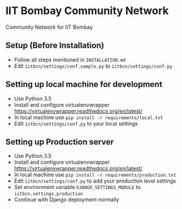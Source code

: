 # IIT Bombay Community Network

Community Network for IIT Bombay

## Setup (Before Installation)
- Follow all steps mentioned in `INSTALLATION.md`
- Edit `iitbcn/settings/conf.sample.py` to `iitbcn/settings/conf.py`

## Setting up local machine for development
- Use Python 3.5
- Install and configure virtualenvwrapper https://virtualenvwrapper.readthedocs.org/en/latest/
- In local machine use `pip install -r requirements/local.txt`
- Edit `iitbcn/settings/conf.py` to your local settings

## Setting up Production server
- Use Python 3.5
- Install and configure virtualenvwrapper https://virtualenvwrapper.readthedocs.org/en/latest/
- In local machine use `pip install -r requirements/production.txt`
- Edit `iitbcn/settings/conf.py` to add your production level settings
- Set environment variable `DJANGO_SETTINGS_MODULE` to `iitbcn.settings.production`
- Continue with Django deployment normally
